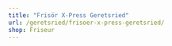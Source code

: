 ```yaml
---
title: "Frisör X-Press Geretsried"
url: /geretsried/frisoer-x-press-geretsried/
shop: Friseur
---
```

